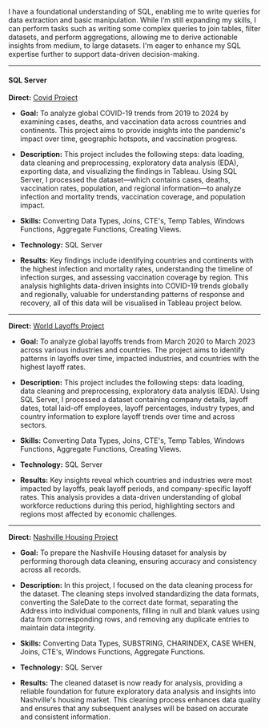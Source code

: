 I have a foundational understanding of SQL, enabling me to write queries for data extraction and basic manipulation. While I’m still expanding my skills, I can perform tasks such as writing some complex queries to join tables, filter datasets, and perform aggregations, allowing me to derive actionable insights from medium, to large datasets. I'm eager to enhance my SQL expertise further to support data-driven decision-making.

----------------------------------
#### SQL Server
**Direct:** [Covid Project](https://github.com/tienductienduc/PortfolioProjects/tree/main/SQL/SQL%20SERVER/Covid)

- **Goal:** To analyze global COVID-19 trends from 2019 to 2024 by examining cases, deaths, and vaccination data across countries and continents. This project aims to provide insights into the pandemic's impact over time, geographic hotspots, and vaccination progress.

- **Description:** This project includes the following steps: data loading, data cleaning and preprocessing, exploratory data analysis (EDA), exporting data, and visualizing the findings in Tableau. Using SQL Server, I processed the dataset—which contains cases, deaths, vaccination rates, population, and regional information—to analyze infection and mortality trends, vaccination coverage, and population impact.

- **Skills:** Converting Data Types, Joins, CTE's, Temp Tables, Windows Functions, Aggregate Functions, Creating Views.

- **Technology:** SQL Server

- **Results:** Key findings include identifying countries and continents with the highest infection and mortality rates, understanding the timeline of infection surges, and assessing vaccination coverage by region. This analysis highlights data-driven insights into COVID-19 trends globally and regionally, valuable for understanding patterns of response and recovery, all of this data will be visualised in Tableau project below.

----------------------------------
**Direct:** [World Layoffs Project](https://github.com/tienductienduc/PortfolioProjects/tree/main/SQL/SQL%20SERVER/Layoffs)

- **Goal:** To analyze global layoffs trends from March 2020 to March 2023 across various industries and countries. The project aims to identify patterns in layoffs over time, impacted industries, and countries with the highest layoff rates.

- **Description:** This project includes the following steps: data loading, data cleaning and preprocessing, exploratory data analysis (EDA). Using SQL Server, I processed a dataset containing company details, layoff dates, total laid-off employees, layoff percentages, industry types, and country information to explore layoff trends over time and across sectors.

- **Skills:** Converting Data Types, Joins, CTE's, Temp Tables, Windows Functions, Aggregate Functions, Creating Views.

- **Technology:** SQL Server

- **Results:** Key insights reveal which countries and industries were most impacted by layoffs, peak layoff periods, and company-specific layoff rates. This analysis provides a data-driven understanding of global workforce reductions during this period, highlighting sectors and regions most affected by economic challenges.

----------------------------------
**Direct:** [Nashville Housing Project](https://github.com/tienductienduc/PortfolioProjects/tree/main/SQL/SQL%20SERVER/Nashville%20Housing)

- **Goal:** To prepare the Nashville Housing dataset for analysis by performing thorough data cleaning, ensuring accuracy and consistency across all records.

- **Description:** In this project, I focused on the data cleaning process for the dataset. The cleaning steps involved standardizing the data formats, converting the SaleDate to the correct date format, separating the Address into individual components, filling in null and blank values using data from corresponding rows, and removing any duplicate entries to maintain data integrity.

- **Skills:** Converting Data Types, SUBSTRING, CHARINDEX, CASE WHEN, Joins, CTE's, Windows Functions, Aggregate Functions.

- **Technology:** SQL Server

- **Results:** The cleaned dataset is now ready for analysis, providing a reliable foundation for future exploratory data analysis and insights into Nashville's housing market. This cleaning process enhances data quality and ensures that any subsequent analyses will be based on accurate and consistent information.
